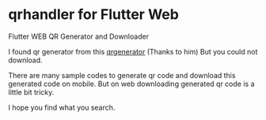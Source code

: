 # qrhandler for Flutter Web

Flutter WEB QR Generator and Downloader

I found qr generator from this <a href="https://kevmoo.github.io/qr.dart/">qrgenerator</a> (Thanks to him)
But you could not download.

There are many sample codes to generate qr code and download this generated code on mobile.
But on web downloading generated qr code is a little bit tricky.

I hope you find what you search.
